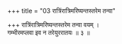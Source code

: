 +++
title = "03 रात्रिंरात्रिमरिष्यन्तस्तरेम तन्वा"

+++
रात्रिंरात्रिमरिष्यन्तस्तरेम तन्वा वयम् ।  
गम्भीरमप्लवा इव न तरेयुररातयः ॥ ३ ॥